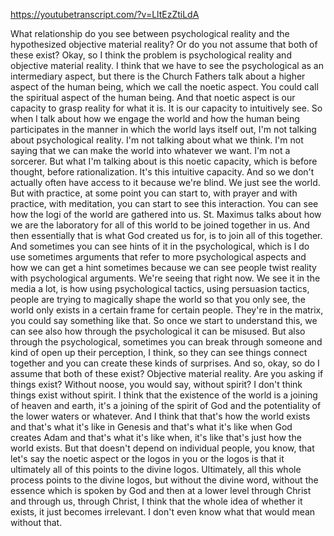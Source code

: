 https://youtubetranscript.com/?v=LltEzZtiLdA

 What relationship do you see between psychological reality and the hypothesized objective material reality? Or do you not assume that both of these exist? Okay, so I think the problem is psychological reality and objective material reality. I think that we have to see the psychological as an intermediary aspect, but there is the Church Fathers talk about a higher aspect of the human being, which we call the noetic aspect. You could call the spiritual aspect of the human being. And that noetic aspect is our capacity to grasp reality for what it is. It is our capacity to intuitively see. So when I talk about how we engage the world and how the human being participates in the manner in which the world lays itself out, I'm not talking about psychological reality. I'm not talking about what we think. I'm not saying that we can make the world into whatever we want. I'm not a sorcerer. But what I'm talking about is this noetic capacity, which is before thought, before rationalization. It's this intuitive capacity. And so we don't actually often have access to it because we're blind. We just see the world. But with practice, at some point you can start to, with prayer and with practice, with meditation, you can start to see this interaction. You can see how the logi of the world are gathered into us. St. Maximus talks about how we are the laboratory for all of this world to be joined together in us. And then essentially that is what God created us for, is to join all of this together. And sometimes you can see hints of it in the psychological, which is I do use sometimes arguments that refer to more psychological aspects and how we can get a hint sometimes because we can see people twist reality with psychological arguments. We're seeing that right now. We see it in the media a lot, is how using psychological tactics, using persuasion tactics, people are trying to magically shape the world so that you only see, the world only exists in a certain frame for certain people. They're in the matrix, you could say something like that. So once we start to understand this, we can see also how through the psychological it can be misused. But also through the psychological, sometimes you can break through someone and kind of open up their perception, I think, so they can see things connect together and you can create these kinds of surprises. And so, okay, so do I assume that both of these exist? Objective material reality. Are you asking if things exist? Without noose, you would say, without spirit? I don't think things exist without spirit. I think that the existence of the world is a joining of heaven and earth, it's a joining of the spirit of God and the potentiality of the lower waters or whatever. And I think that that's how the world exists and that's what it's like in Genesis and that's what it's like when God creates Adam and that's what it's like when, it's like that's just how the world exists. But that doesn't depend on individual people, you know, that let's say the noetic aspect or the logos in you or the logos is that it ultimately all of this points to the divine logos. Ultimately, all this whole process points to the divine logos, but without the divine word, without the essence which is spoken by God and then at a lower level through Christ and through us, through Christ, I think that the whole idea of whether it exists, it just becomes irrelevant. I don't even know what that would mean without that.